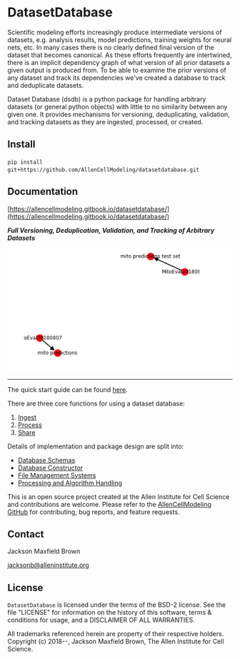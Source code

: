 # DatasetDatabase
Scientific modeling efforts increasingly produce intermediate versions of datasets, e.g. analysis results, model predictions, training weights for neural nets, etc. In many cases there is no clearly defined final version of the dataset that becomes canonical. As these efforts frequently are intertwined, there is an implicit dependency graph of what version of all prior datasets a given output is produced from. To be able to examine the prior versions of any dataset and track its dependencies we've created a database to track and deduplicate datasets.

Dataset Database (dsdb) is a python package for handling arbitrary datasets (or general python objects) with little to no similarity between any given one. It provides mechanisms for versioning, deduplicating, validation, and tracking datasets as they are ingested, processed, or created.

## Install
`pip install git+https://github.com/AllenCellModeling/datasetdatabase.git`

## Documentation
[https://allencellmodeling.gitbook.io/datasetdatabase/](https://allencellmodeling.gitbook.io/datasetdatabase/)


***Full Versioning, Deduplication, Validation, and Tracking of Arbitrary Datasets***
![dataset network graph](./docs/resources/dataset_graph.png)

---

The quick start guide can be found [here](./docs/quickstart.md).

There are three core functions for using a dataset database:

1. [Ingest](./docs/ingest.md)
2. [Process](./docs/process.md)
3. [Share](./docs/share.md)

Details of implementation and package design are split into:

* [Database Schemas](./docs/schema.md)
* [Database Constructor](./docs/constructor.md)
* [File Management Systems](./docs/fms.md)
* [Processing and Algorithm Handling](./docs/run.md)

This is an open source project created at the Allen Institute for Cell Science and contributions are welcome. Please refer to the [AllenCellModeling GitHub](https://github.com/allencellmodeling) for contributing, bug reports, and feature requests.

## Contact
Jackson Maxfield Brown

jacksonb@alleninstitute.org

## License
`DatasetDatabase` is licensed under the terms of the BSD-2 license. See the file
"LICENSE" for information on the history of this software, terms & conditions
for usage, and a DISCLAIMER OF ALL WARRANTIES.

All trademarks referenced herein are property of their respective holders.
Copyright (c) 2018--, Jackson Maxfield Brown, The Allen Institute for Cell
Science.
